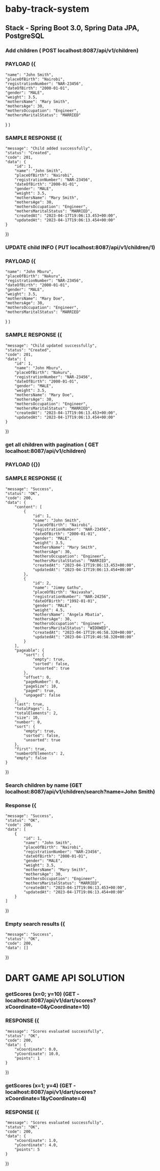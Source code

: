 # baby-track-system
##  Stack - Spring Boot 3.0, Spring Data JPA, PostgreSQL
### Add children ( POST localhost:8087/api/v1/children)
### PAYLOAD ({
    "name": "John Smith",
    "placeOfBirth": "Nairobi",
    "registrationNumber": "NAR-23456",
    "dateOfBirth": "2000-01-01",
    "gender": "MALE",
    "weight": 3.5,
    "mothersName": "Mary Smith",
    "mothersAge": 30,
    "mothersOccupation": "Engineer",
    "mothersMaritalStatus": "MARRIED"
}
)

### SAMPLE RESPONSE ({
    "message": "Child added successfully",
    "status": "Created",
    "code": 201,
    "data": {
        "id": 1,
        "name": "John Smith",
        "placeOfBirth": "Nairobi",
        "registrationNumber": "NAR-23456",
        "dateOfBirth": "2000-01-01",
        "gender": "MALE",
        "weight": 3.5,
        "mothersName": "Mary Smith",
        "mothersAge": 30,
        "mothersOccupation": "Engineer",
        "mothersMaritalStatus": "MARRIED",
        "createdAt": "2023-04-17T19:06:13.453+00:00",
        "updatedAt": "2023-04-17T19:06:13.454+00:00"
    }
})

### UPDATE child INFO ( PUT localhost:8087/api/v1/children/1)
### PAYLOAD ({
    "name": "John Mburu",
    "placeOfBirth": "Nakuru",
    "registrationNumber": "NAR-23456",
    "dateOfBirth": "2000-01-01",
    "gender": "MALE",
    "weight": 3.5,
    "mothersName": "Mary Doe",
    "mothersAge": 30,
    "mothersOccupation": "Engineer",
    "mothersMaritalStatus": "MARRIED"
}
)

### SAMPLE RESPONSE ({
    "message": "Child updated successfully",
    "status": "Created",
    "code": 201,
    "data": {
        "id": 1,
        "name": "John Mburu",
        "placeOfBirth": "Nakuru",
        "registrationNumber": "NAR-23456",
        "dateOfBirth": "2000-01-01",
        "gender": "MALE",
        "weight": 3.5,
        "mothersName": "Mary Doe",
        "mothersAge": 30,
        "mothersOccupation": "Engineer",
        "mothersMaritalStatus": "MARRIED",
        "createdAt": "2023-04-17T19:06:13.453+00:00",
        "updatedAt": "2023-04-17T19:06:13.454+00:00"
    }
})


### get all children with pagination ( GET localhost:8087/api/v1/children)
### PAYLOAD ({})

### SAMPLE RESPONSE ({
    "message": "Success",
    "status": "OK",
    "code": 200,
    "data": {
        "content": [
            {
                "id": 1,
                "name": "John Smith",
                "placeOfBirth": "Nairobi",
                "registrationNumber": "NAR-23456",
                "dateOfBirth": "2000-01-01",
                "gender": "MALE",
                "weight": 3.5,
                "mothersName": "Mary Smith",
                "mothersAge": 30,
                "mothersOccupation": "Engineer",
                "mothersMaritalStatus": "MARRIED",
                "createdAt": "2023-04-17T19:06:13.453+00:00",
                "updatedAt": "2023-04-17T19:06:13.454+00:00"
            },
            {
                "id": 2,
                "name": "Jimmy Gathu",
                "placeOfBirth": "Naivasha",
                "registrationNumber": "NAR-24256",
                "dateOfBirth": "1992-01-01",
                "gender": "MALE",
                "weight": 4.5,
                "mothersName": "Angela Mbatia",
                "mothersAge": 30,
                "mothersOccupation": "Engineer",
                "mothersMaritalStatus": "WIDOWED",
                "createdAt": "2023-04-17T19:46:58.320+00:00",
                "updatedAt": "2023-04-17T19:46:58.320+00:00"
            }
        ],
        "pageable": {
            "sort": {
                "empty": true,
                "sorted": false,
                "unsorted": true
            },
            "offset": 0,
            "pageNumber": 0,
            "pageSize": 10,
            "paged": true,
            "unpaged": false
        },
        "last": true,
        "totalPages": 1,
        "totalElements": 2,
        "size": 10,
        "number": 0,
        "sort": {
            "empty": true,
            "sorted": false,
            "unsorted": true
        },
        "first": true,
        "numberOfElements": 2,
        "empty": false
    }
})


### Search children by name (GET localhost:8087/api/v1/children/search?name=John Smith)

### Response ({
    "message": "Success",
    "status": "OK",
    "code": 200,
    "data": [
        {
            "id": 1,
            "name": "John Smith",
            "placeOfBirth": "Nairobi",
            "registrationNumber": "NAR-23456",
            "dateOfBirth": "2000-01-01",
            "gender": "MALE",
            "weight": 3.5,
            "mothersName": "Mary Smith",
            "mothersAge": 30,
            "mothersOccupation": "Engineer",
            "mothersMaritalStatus": "MARRIED",
            "createdAt": "2023-04-17T19:06:13.453+00:00",
            "updatedAt": "2023-04-17T19:06:13.454+00:00"
        }
    ]
})

### Empty search results ({
    "message": "Success",
    "status": "OK",
    "code": 200,
    "data": []
})

# DART GAME API SOLUTION

### getScores (x=0; y=10) (GET - localhost:8087/api/v1/dart/scores?xCoordinate=0&yCoordinate=10)
### RESPONSE ({
    "message": "Scores evaluated successfully",
    "status": "OK",
    "code": 200,
    "data": {
        "xCoordinate": 0.0,
        "yCoordinate": 10.0,
        "points": 1
    }
})

### getScores (x=1; y=4) (GET - localhost:8087/api/v1/dart/scores?xCoordinate=1&yCoordinate=4)
### RESPONSE ({
    "message": "Scores evaluated successfully",
    "status": "OK",
    "code": 200,
    "data": {
        "xCoordinate": 1.0,
        "yCoordinate": 4.0,
        "points": 5
    }
})